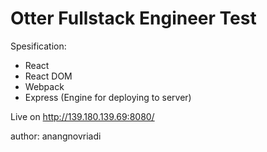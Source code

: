 # Otter Fullstack Engineer Test

Spesification:
- React
- React DOM
- Webpack
- Express (Engine for deploying to server)

Live on
http://139.180.139.69:8080/

author: anangnovriadi 